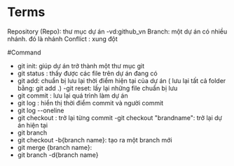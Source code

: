 # Terms 
 
Repository (Repo): thư mục dự án -vd:github_vn 
Branch: một dự án có nhiều nhánh. đó là nhánh 
Conflict : xung đột 

#Command
- git init: giúp dự án trở thành một thư mục git 
- git status : thấy được các file trên dự án đang có
- git add: chuẩn bị lưu lại thời điểm hiện tại của dự án ( lưu lại tất cả folder bằng: git add .)
 -git reset: lấy lại những file chuẩn bị lưu
 - git commit : lưu lại quá trình làm dự án 
 - git log  : hiển thị thời điểm commit và người commit 
 - git log --oneline
 - git checkout : trở lại từng commit 
 -git checkout "brandname": trở lại dự án hiện tại 
- git branch 
- git checkout -b{branch name}: tạo ra một branch mới 
- git merge {branch name}: 
- git branch -d{branch name}